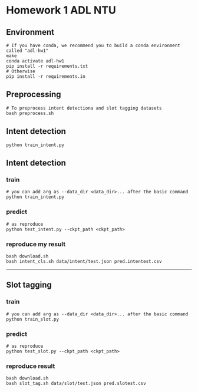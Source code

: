 # Homework 1 ADL NTU

## Environment
```shell
# If you have conda, we recommend you to build a conda environment called "adl-hw1"
make
conda activate adl-hw1
pip install -r requirements.txt
# Otherwise
pip install -r requirements.in
```

## Preprocessing
```shell
# To preprocess intent detectiona and slot tagging datasets
bash preprocess.sh
```

## Intent detection
```shell
python train_intent.py
```

## Intent detection
### train
```shell
# you can add arg as --data_dir <data_dir>... after the basic command
python train_intent.py
```

### predict
```shell
# as reproduce
python test_intent.py --ckpt_path <ckpt_path>
```

### reproduce my result
```shell
bash download.sh
bash intent_cls.sh data/intent/test.json pred.intentest.csv
```

---

## Slot tagging
### train
```shell
# you can add arg as --data_dir <data_dir>... after the basic command
python train_slot.py
```

### predict
```shell
# as reproduce
python test_slot.py --ckpt_path <ckpt_path>
```

### reproduce result
```shell
bash download.sh
bash slot_tag.sh data/slot/test.json pred.slotest.csv
```